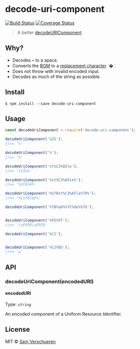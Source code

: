 # decode-uri-component

[![Build Status](https://travis-ci.org/SamVerschueren/decode-uri-component.svg?branch=master)](https://travis-ci.org/SamVerschueren/decode-uri-component) [![Coverage Status](https://coveralls.io/repos/SamVerschueren/decode-uri-component/badge.svg?branch=master&service=github)](https://coveralls.io/github/SamVerschueren/decode-uri-component?branch=master)

> A better [decodeURIComponent](https://developer.mozilla.org/en/docs/Web/JavaScript/Reference/Global_Objects/decodeURIComponent)


## Why?

- Decodes `+` to a space.
- Converts the [BOM](https://en.wikipedia.org/wiki/Byte_order_mark) to a [replacement character](https://en.wikipedia.org/wiki/Specials_(Unicode_block)#Replacement_character) `�`.
- Does not throw with invalid encoded input.
- Decodes as much of the string as possible.


## Install

```
$ npm install --save decode-uri-component
```


## Usage

```js
const decodeUriComponent = require('decode-uri-component');

decodeUriComponent('%25');
//=> '%'

decodeUriComponent('%');
//=> '%'

decodeUriComponent('st%C3%A5le');
//=> 'ståle'

decodeUriComponent('%st%C3%A5le%');
//=> '%ståle%'

decodeUriComponent('%%7Bst%C3%A5le%7D%');
//=> '%{ståle}%'

decodeUriComponent('%7B%ab%%7C%de%%7D');


decodeUriComponent('%FE%FF');
//=> '\uFFFD\uFFFD'

decodeUriComponent('%C2');


decodeUriComponent('%C2%B5');
//=> 'µ'
```


## API

### decodeUriComponent(encodedURI)

#### encodedURI

Type: `string`

An encoded component of a Uniform Resource Identifier.


## License

MIT © [Sam Verschueren](https://github.com/SamVerschueren)
